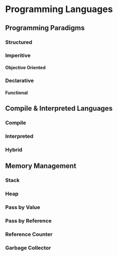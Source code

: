 # Programming Languages
## Programming Paradigms
### Structured
### Imperitive
#### Objective Oriented
### Declarative
#### Functional
### 
## Compile & Interpreted Languages
### Compile
### Interpreted
### Hybrid
## Memory Management
### Stack
### Heap
### Pass by Value
### Pass by Reference
### Reference Counter
### Garbage Collector
